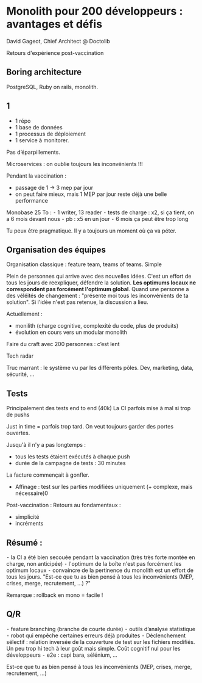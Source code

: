 # Monolith pour 200 développeurs : avantages et défis

David Gageot, Chief Architect @ Doctolib

Retours d'expérience post-vaccination


## Boring architecture

PostgreSQL, Ruby on rails, monolith.

## 1
- 1 répo
- 1 base de données
- 1 processus de déploiement
- 1 service à monitorer.

Pas d’éparpillements.

Microservices : on oublie toujours les inconvénients !!!

Pendant la vaccination : 
- passage de 1 -> 3 mep par jour
- on peut faire mieux, mais 1 MEP par jour reste déjà une belle performance

Monobase 25 To :
⁃ 1 writer, 13 reader
⁃ tests de charge : x2, si ça tient, on a 6 mois devant nous
⁃ pb : x5 en un jour
⁃ 6 mois ça peut être trop long

Tu peux être pragmatique. Il y a toujours un moment où ça va péter. 

## Organisation des équipes

Organisation classique : feature team, teams of teams. Simple

Plein de personnes qui arrive avec des nouvelles idées. C'est un effort de tous les jours de reexpliquer, défendre la solution. **Les optimums locaux ne correspondent pas forcément l'optimum global**. Quand une personne a des véléités de changement : "présente moi tous les inconvénients de ta solution". Si l'idée n'est pas retenue, la discussion a lieu.

Actuellement : 
- monilith (charge cognitive, complexité du code, plus de produits)
- évolution en cours vers un modular monolith

Faire du craft avec 200 personnes : c’est lent

Tech radar

Truc marrant : le système vu par les différents pôles. Dev, marketing, data, sécurité, ...

## Tests

Principalement des tests end to end (40k)
La CI parfois mise à mal si trop de pushs

Just in time = parfois trop tard. On veut toujours garder des portes ouvertes.

Jusqu'à il n'y a pas longtemps : 
- tous les tests étaient exécutés à chaque push
- durée de la campagne de tests : 30 minutes

La facture commençait à gonfler. 
- Affinage : test sur les parties modifiées uniquement (+ complexe, mais nécessaire)0

Post-vaccination : Retours au fondamentaux : 
- simplicité
- incréments

## Résumé :

⁃ la CI a été bien secouée pendant la vaccination (très très forte montée en charge, non anticipée)
⁃ l'optimum de la boîte n'est pas forcément les optimum locaux
⁃ convaincre de la pertinence du monolith est un effort de tous les jours. "Est-ce que tu as bien pensé à tous les inconvénients (MEP, crises, merge, recrutement, …) ?"

Remarque : rollback en mono = facile !

## Q/R

⁃ feature branching (branche de courte durée)
⁃ outils d’analyse statistique
⁃ robot qui empêche certaines erreurs déjà produites
⁃ Déclenchement sélectif : relation inversée de la couverture de test sur les fichiers modifiés. Un peu trop hi tech à leur goût mais simple. Coût cognitif nul pour les développeurs
⁃ e2e : capi bara, sélénium, …

Est-ce que tu as bien pensé à tous les inconvénients (MEP, crises, merge, recrutement, …)